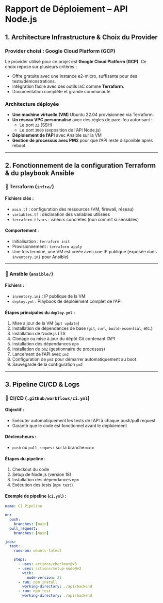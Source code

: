 # Rapport de Déploiement – API Node.js

## 1. Architecture Infrastructure & Choix du Provider

### Provider choisi : Google Cloud Platform (GCP)

Le provider utilisé pour ce projet est **Google Cloud Platform (GCP)**. Ce choix repose sur plusieurs critères :

- Offre gratuite avec une instance e2-micro, suffisante pour des tests/démonstrations.
- Intégration facile avec des outils IaC comme **Terraform**.
- Documentation complète et grande communauté.

### Architecture déployée

- **Une machine virtuelle (VM)** Ubuntu 22.04 provisionnée via Terraform.
- **Un réseau VPC personnalisé** avec des règles de pare-feu autorisant :
  - Le port `22` (SSH)
  - Le port `3000` (exposition de l’API Node.js)
- **Déploiement de l’API** avec Ansible sur la VM
- **Gestion de processus avec PM2** pour que l’API reste disponible après reboot

---

## 2. Fonctionnement de la configuration Terraform & du playbook Ansible

### 📁 Terraform (`infra/`)

#### Fichiers clés :
- `main.tf` : configuration des ressources (VM, firewall, réseau)
- `variables.tf` : déclaration des variables utilisées
- `terraform.tfvars` : valeurs concrètes (non commit si sensibles)

#### Comportement :
- Initialisation : `terraform init`
- Provisionnement : `terraform apply`
- Une fois terminé, une VM est créée avec une IP publique (exposée dans `inventory.ini` pour Ansible)

---

### 📁 Ansible (`ansible/`)

#### Fichiers :
- `inventory.ini` : IP publique de la VM
- `deploy.yml` : Playbook de déploiement complet de l’API

#### Étapes principales du `deploy.yml` :
1. Mise à jour de la VM (`apt update`)
2. Installation de dépendances de base (`git`, `curl`, `build-essential`, etc.)
3. Installation de Node.js LTS
4. Clonage ou mise à jour du dépôt Git contenant l’API
5. Installation des dépendances `npm`
6. Installation de `pm2` (gestionnaire de processus)
7. Lancement de l’API avec `pm2`
8. Configuration de `pm2` pour démarrer automatiquement au boot
9. Sauvegarde de la configuration `pm2`

---

## 3. Pipeline CI/CD & Logs

### 📁 CI/CD (`.github/workflows/ci.yml`)

#### Objectif :
- Exécuter automatiquement les tests de l’API à chaque push/pull request
- Garantir que le code est fonctionnel avant le déploiement

#### Déclencheurs :
- `push` ou `pull_request` sur la branche `main`

#### Étapes du pipeline :
1. Checkout du code
2. Setup de Node.js (version 18)
3. Installation des dépendances `npm`
4. Exécution des tests (`npm test`)

#### Exemple de pipeline (`ci.yml`) :

```yaml
name: CI Pipeline

on:
  push:
    branches: [main]
  pull_request:
    branches: [main]

jobs:
  test:
    runs-on: ubuntu-latest

    steps:
      - uses: actions/checkout@v3
      - uses: actions/setup-node@v3
        with:
          node-version: 23
      - run: npm install
        working-directory: ./api/backend
      - run: npm test
        working-directory: ./api/backend
